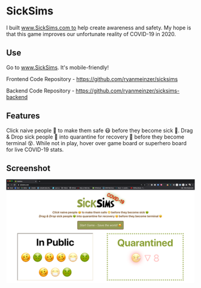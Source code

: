# SickSims

I built www.SickSims.com to help create awareness and safety. My hope is that this game improves our unfortunate reality of COVID-19 in 2020.

## Use

Go to www.SickSims. It's mobile-friendly!

Frontend Code Repository - https://github.com/ryanmeinzer/sicksims

Backend Code Repository - https://github.com/ryanmeinzer/sicksims-backend

## Features

Click naive people 🥴 to make them safe 😷 before they become sick 🤢. Drag & Drop sick people 🤢 into quarantine for recovery 🤒 before they become terminal 😵. While not in play, hover over game board or superhero board for live COVID-19 stats.

## Screenshot

![SickSims Screenshot](/sicksims-screenshot.png)